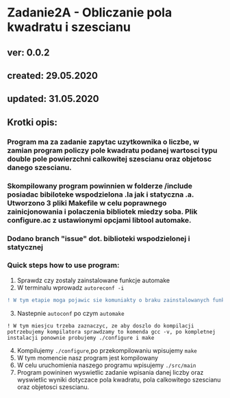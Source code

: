 # Zadanie2A - Obliczanie pola kwadratu i szescianu
## ver: 0.0.2
## created: 29.05.2020
## updated: 31.05.2020
## Krotki opis:
### Program ma za zadanie zapytac uzytkownika o liczbe, w zamian program policzy pole kwadratu podanej wartosci typu double  pole powierzchni calkowitej szescianu oraz objetosc danego  szescianu.

### Skompilowany program powinnien w folderze /include posiadac bibiloteke wspodzielona .la jak i statyczna .a. Utworzono 3 pliki Makefile w celu poprawnego zainicjonowania i polaczenia bibliotek miedzy soba. Plik configure.ac z ustawionymi opcjami libtool automake. 

### Dodano branch "issue" dot. biblioteki wspodzielonej i statycznej

### Quick steps how to use program:
1. Sprawdz czy zostaly zainstalowane funkcje automake
2. W terminalu wprowadz ``autoreconf -i``
```diff
! W tym etapie moga pojawic sie komuniakty o braku zainstalowanych funkcji typu aclocal, aby program zadzialal nalezy dodac funkcje wpisujac polecenie aclocal
```
3. Nastepnie ``autoconf`` po czym ``automake`` 
```dif
! W tym miesjcu trzeba zaznaczyc, ze aby doszlo do kompilacji potrzebujemy kompilatora sprawdzamy to komenda gcc -v, po kompletnej instalacji ponownie probujemy ./configure i make 
```
4. Kompilujemy ``./configure``,po przekompilowaniu wpisujemy ``make``
5. W tym momencie nasz program jest kompilowany
6. W celu uruchomienia naszego programu wpisujemy ``./src/main``
7. Program powininen wyswietlic zadanie wpisania danej liczby oraz wyswietlic wyniki dotyczace pola kwadratu, pola calkowitego szescianu oraz objetosci szescianu.




